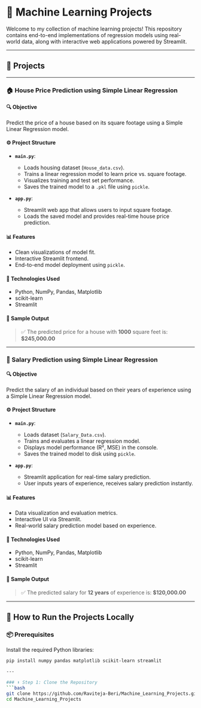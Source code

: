 # 🧠 Machine Learning Projects

Welcome to my collection of machine learning projects! This repository contains end-to-end implementations of regression models using real-world data, along with interactive web applications powered by Streamlit.

---

## 📌 Projects

---

### 🏠 House Price Prediction using Simple Linear Regression

#### 🔍 Objective  
Predict the price of a house based on its square footage using a Simple Linear Regression model.

#### ⚙️ Project Structure
- **`main.py`**:
  - Loads housing dataset (`House_data.csv`).
  - Trains a linear regression model to learn price vs. square footage.
  - Visualizes training and test set performance.
  - Saves the trained model to a `.pkl` file using `pickle`.

- **`app.py`**:
  - Streamlit web app that allows users to input square footage.
  - Loads the saved model and provides real-time house price prediction.

#### 📊 Features
- Clean visualizations of model fit.
- Interactive Streamlit frontend.
- End-to-end model deployment using `pickle`.

#### 🧰 Technologies Used
- Python, NumPy, Pandas, Matplotlib
- scikit-learn
- Streamlit

#### 📝 Sample Output
> ✅ The predicted price for a house with **1000** square feet is: **$245,000.00**

---

### 💼 Salary Prediction using Simple Linear Regression

#### 🔍 Objective  
Predict the salary of an individual based on their years of experience using a Simple Linear Regression model.

#### ⚙️ Project Structure
- **`main.py`**:
  - Loads dataset (`Salary_Data.csv`).
  - Trains and evaluates a linear regression model.
  - Displays model performance (R², MSE) in the console.
  - Saves the trained model to disk using `pickle`.

- **`app.py`**:
  - Streamlit application for real-time salary prediction.
  - User inputs years of experience, receives salary prediction instantly.

#### 📊 Features
- Data visualization and evaluation metrics.
- Interactive UI via Streamlit.
- Real-world salary prediction model based on experience.

#### 🧰 Technologies Used
- Python, NumPy, Pandas, Matplotlib
- scikit-learn
- Streamlit

#### 📝 Sample Output
> ✅ The predicted salary for **12 years** of experience is: **$120,000.00**

---

## 🚀 How to Run the Projects Locally

### 📦 Prerequisites
Install the required Python libraries:
```bash
pip install numpy pandas matplotlib scikit-learn streamlit

---

### ⬇️ Step 1: Clone the Repository
```bash
git clone https://github.com/Raviteja-Beri/Machine_Learning_Projects.git
cd Machine_Learning_Projects

